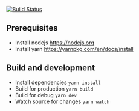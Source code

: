 [![Build Status](https://travis-ci.org/Rommeo85/static-boilerplate.svg?branch=master)](https://travis-ci.org/Rommeo85/static-boilerplate)

## Prerequisites
- Install nodejs https://nodejs.org
- Install yarn https://yarnpkg.com/en/docs/install

## Build and development
- Install dependencies `yarn install`
- Build for production `yarn build`
- Build for debug ``yarn dev``
- Watch source for changes ``yarn watch``
